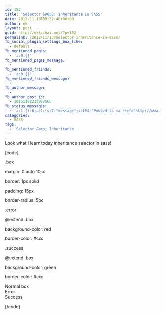 ```yaml
---
id: 152
title: 'Selector &#038; Inheritance in SASS'
date: 2012-11-13T03:32:40+00:00
author: ek
layout: post
guid: http://ekkachai.net/?p=152
permalink: /2012/11/13/selector-inheritance-in-sass/
fb_social_plugin_settings_box_like:
  - default
fb_mentioned_pages:
  - 'a:0:{}'
fb_mentioned_pages_message:
  - 
fb_mentioned_friends:
  - 'a:0:{}'
fb_mentioned_friends_message:
  - 
fb_author_message:
  - 
fb_author_post_id:
  - 10151182213999565
fb_status_messages:
  - 'a:1:{i:0;a:2:{s:7:"message";s:104:"Posted to <a href="http://www.facebook.com/10151182213999565" target="_blank">your Facebook Timeline</a>";s:5:"error";s:0:"";}}'
categories:
  - SASS
tags:
  - 'Selector &amp; Inheritance'
---
```

Look what I learn today inheritance selector in sass!

[code]
  
.box
  
margin: 0 auto 10px
  
border: 1px solid
  
padding: 15px
  
border-radius: 5px
  
.error
  
@extend .box
  
background-color: red
  
border-color: #ccc
  
.success
  
@extend .box
  
background-color: green
  
border-color: #ccc
  
<div class="box">Normal box</div>
  
<div class="important">Error</div>
  
<div class="success">Success</div>
  
[/code]